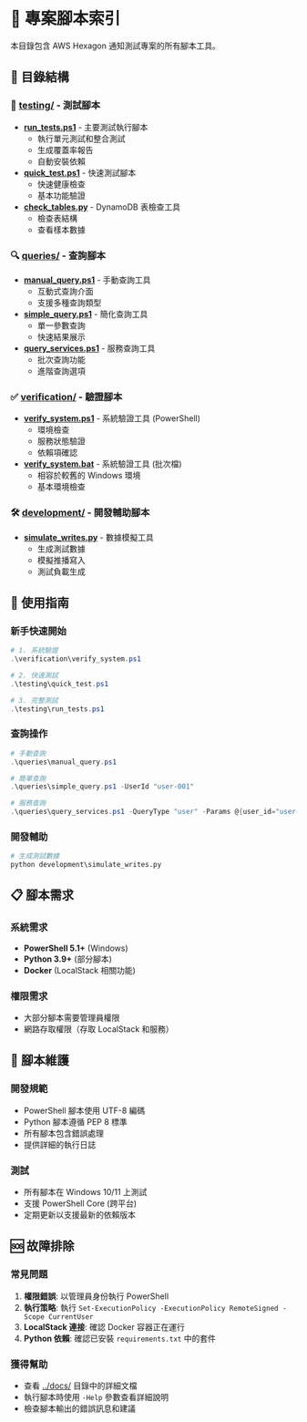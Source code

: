 # 🔧 專案腳本索引

本目錄包含 AWS Hexagon 通知測試專案的所有腳本工具。

## 📁 目錄結構

### 🧪 [testing/](./testing/) - 測試腳本

- **[run_tests.ps1](./testing/run_tests.ps1)** - 主要測試執行腳本
  - 執行單元測試和整合測試
  - 生成覆蓋率報告
  - 自動安裝依賴
- **[quick_test.ps1](./testing/quick_test.ps1)** - 快速測試腳本
  - 快速健康檢查
  - 基本功能驗證
- **[check_tables.py](./testing/check_tables.py)** - DynamoDB 表檢查工具
  - 檢查表結構
  - 查看樣本數據

### 🔍 [queries/](./queries/) - 查詢腳本

- **[manual_query.ps1](./queries/manual_query.ps1)** - 手動查詢工具
  - 互動式查詢介面
  - 支援多種查詢類型
- **[simple_query.ps1](./queries/simple_query.ps1)** - 簡化查詢工具
  - 單一參數查詢
  - 快速結果展示
- **[query_services.ps1](./queries/query_services.ps1)** - 服務查詢工具
  - 批次查詢功能
  - 進階查詢選項

### ✅ [verification/](./verification/) - 驗證腳本

- **[verify_system.ps1](./verification/verify_system.ps1)** - 系統驗證工具 (PowerShell)
  - 環境檢查
  - 服務狀態驗證
  - 依賴項確認
- **[verify_system.bat](./verification/verify_system.bat)** - 系統驗證工具 (批次檔)
  - 相容於較舊的 Windows 環境
  - 基本環境檢查

### 🛠️ [development/](./development/) - 開發輔助腳本

- **[simulate_writes.py](./development/simulate_writes.py)** - 數據模擬工具
  - 生成測試數據
  - 模擬推播寫入
  - 測試負載生成

## 🚀 使用指南

### 新手快速開始

```powershell
# 1. 系統驗證
.\verification\verify_system.ps1

# 2. 快速測試
.\testing\quick_test.ps1

# 3. 完整測試
.\testing\run_tests.ps1
```

### 查詢操作

```powershell
# 手動查詢
.\queries\manual_query.ps1

# 簡單查詢
.\queries\simple_query.ps1 -UserId "user-001"

# 服務查詢
.\queries\query_services.ps1 -QueryType "user" -Params @{user_id="user-001"}
```

### 開發輔助

```python
# 生成測試數據
python development\simulate_writes.py
```

## 📋 腳本需求

### 系統需求

- **PowerShell 5.1+** (Windows)
- **Python 3.9+** (部分腳本)
- **Docker** (LocalStack 相關功能)

### 權限需求

- 大部分腳本需要管理員權限
- 網路存取權限（存取 LocalStack 和服務）

## 🔧 腳本維護

### 開發規範

- PowerShell 腳本使用 UTF-8 編碼
- Python 腳本遵循 PEP 8 標準
- 所有腳本包含錯誤處理
- 提供詳細的執行日誌

### 測試

- 所有腳本在 Windows 10/11 上測試
- 支援 PowerShell Core (跨平台)
- 定期更新以支援最新的依賴版本

## 🆘 故障排除

### 常見問題

1. **權限錯誤**: 以管理員身份執行 PowerShell
2. **執行策略**: 執行 `Set-ExecutionPolicy -ExecutionPolicy RemoteSigned -Scope CurrentUser`
3. **LocalStack 連接**: 確認 Docker 容器正在運行
4. **Python 依賴**: 確認已安裝 `requirements.txt` 中的套件

### 獲得幫助

- 查看 [../docs/](../docs/) 目錄中的詳細文檔
- 執行腳本時使用 `-Help` 參數查看詳細說明
- 檢查腳本輸出的錯誤訊息和建議
